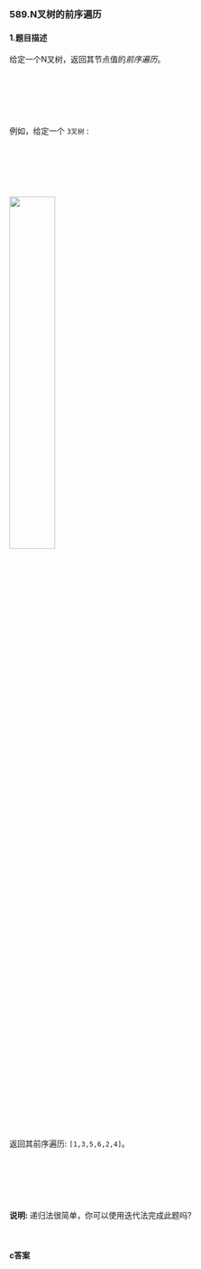 ### 589.N叉树的前序遍历

#### 1.题目描述

<p>给定一个N叉树，返回其节点值的<em>前序遍历</em>。</p><br/><p>&nbsp;</p><br/><p>例如，给定一个&nbsp;<code>3叉树</code>&nbsp;:</p><br/><p>&nbsp;</p><br/><p><img src="/static/images/problemset/NaryTreeExample.png" style="height: 40%; width: 40%;"></p><br/><p>&nbsp;</p><br/><p>返回其前序遍历: <code>[1,3,5,6,2,4]</code>。</p><br/><p>&nbsp;</p><br/><p><strong>说明:&nbsp;</strong>递归法很简单，你可以使用迭代法完成此题吗?</p><br/>

#### c答案

```c

